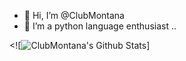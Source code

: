 - 👋 Hi, I’m @ClubMontana
- 🌱 I’m a python language enthusiast ..


<![![ClubMontana's Github Stats](https://github-readme-stats.vercel.app/api?username=ClubMontana)]

